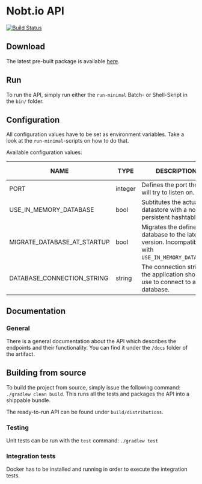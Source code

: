 # Nobt.io API

[![Build Status](https://travis-ci.org/nobt-io/api.svg?branch=master)](https://travis-ci.org/nobt-io/api)

## Download

The latest pre-built package is available [here](https://gitlab.com/nobt-io/api/builds/artifacts/master/file/rest-api/build/distributions/rest-api.zip?job=build_rest-api).

## Run

To run the API, simply run either the `run-minimal` Batch- or Shell-Skript in the `bin/` folder.

## Configuration

All configuration values have to be set as environment variables. Take a look at the `run-minimal`-scripts on how to do that.

Available configuration values:

| NAME | TYPE | DESCRIPTION | DEFAULT VALUE |
|------|------|-------------|---------------|
|PORT|integer|Defines the port the API will try to listen on.| - |
|USE_IN_MEMORY_DATABASE|bool|Subtitutes the actual datastore with a non-persistent hashtable.|false|
|MIGRATE_DATABASE_AT_STARTUP|bool|Migrates the defined database to the latest version. Incompatible with `USE_IN_MEMORY_DATABASE`.|false|
|DATABASE_CONNECTION_STRING|string|The connection string the application should use to connect to a database.|-|

## Documentation

### General

There is a general documentation about the API which describes the endpoints and their functionality. You can find it under the `/docs` folder of the artifact. 

## Building from source

To build the project from source, simply issue the following command: `./gradlew clean build`.
This runs all the tests and packages the API into a shippable bundle.

The ready-to-run API can be found under `build/distributions`.

### Testing

Unit tests can be run with the `test` command: `./gradlew test` 

### Integration tests

Docker has to be installed and running in order to execute the integration tests.